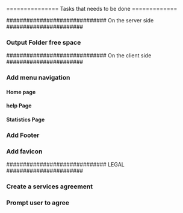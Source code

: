 =============== Tasks that needs to be done =============

############################## On the server side #######################
### Output Folder free space
############################## On the client side #######################
### Add menu navigation
#### Home page
#### help Page
#### Statistics Page

### Add Footer
### Add favicon
############################## LEGAL #######################

### Create a services agreement
### Prompt user to agree